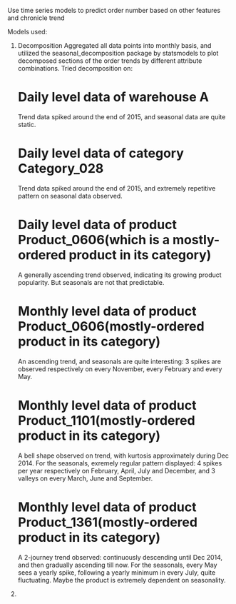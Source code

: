 Use time series models to predict order number based on other features and chronicle trend

Models used:
1. Decomposition
Aggregated all data points into monthly basis, and utilized the seasonal_decomposition package by statsmodels to plot decomposed sections of the order trends by different attribute combinations.
Tried decomposition on:
	# Daily level data of warehouse A
	Trend data spiked around the end of 2015, and seasonal data are quite static.
	# Daily level data of category Category_028
	Trend data spiked around the end of 2015, and extremely repetitive pattern on seasonal data observed.
	# Daily level data of product Product_0606(which is a mostly-ordered product in its category)
	A generally ascending trend observed, indicating its growing product popularity. But seasonals are not that predictable.
	
	# Monthly level data of product Product_0606(mostly-ordered product in its category)
	An ascending trend, and seasonals are quite interesting: 3 spikes are observed respectively on every November, every February and every May.
	# Monthly level data of product Product_1101(mostly-ordered product in its category)
	A bell shape observed on trend, with kurtosis approximately during Dec 2014. For the seasonals, exremely regular pattern displayed: 4 spikes per year respectively on February, April, July and December, and 3 valleys on every March, June and September.
	# Monthly level data of product Product_1361(mostly-ordered product in its category)
	A 2-journey trend observed: continuously descending until Dec 2014, and then gradually ascending till now. For the seasonals, every May sees a yearly spike, following a yearly minimum in every July, quite fluctuating. Maybe the product is extremely dependent on seasonality.

2.